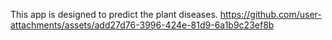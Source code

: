 This app is designed to predict the plant diseases.
https://github.com/user-attachments/assets/add27d76-3996-424e-81d9-6a1b9c23ef8b
